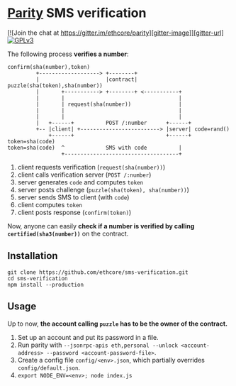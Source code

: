 # [Parity](https://ethcore.io/parity.html) SMS verification

[![Join the chat at https://gitter.im/ethcore/parity][gitter-image]][gitter-url] [![GPLv3][license-image]][license-url]

[gitter-image]: https://badges.gitter.im/Join%20Chat.svg
[gitter-url]: https://gitter.im/ethcore/parity
[license-image]: https://img.shields.io/badge/license-GPL%20v3-green.svg
[license-url]: https://www.gnu.org/licenses/gpl-3.0.en.html

The following process **verifies a number**:

```
confirm(sha(number),token)
         +-------------------> +--------+
         |                     |contract|   puzzle(sha(token),sha(number))
         |       +-----------> +--------+ <-----------+
         |       |                                    |
         |       | request(sha(number))               |
         |       |                                    |
         |       |                                    |
         |   +------+          POST /:number      +------+
         +-- |client| +-------------------------> |server| code=rand()
             +------+                             +------+ token=sha(code)
token=sha(code)  ^             SMS with code          |
                 +------------------------------------+
```

1. client requests verification (`request(sha(number))`)
2. client calls verification server (`POST /:number`)
3. server generates `code` and computes `token`
4. server posts challenge (`puzzle(sha(token), sha(number))`)
5. server sends SMS to client (with `code`)
6. client computes `token`
7. client posts response (`confirm(token)`)

Now, anyone can easily **check if a number is verified by calling `certified(sha3(number))`** on the contract.

## Installation

```shell
git clone https://github.com/ethcore/sms-verification.git
cd sms-verification
npm install --production
```

## Usage

Up to now, **the account calling `puzzle` has to be the owner of the contract.**

1. Set up an account and put its password in a file.
2. Run parity with `--jsonrpc-apis eth,personal --unlock <account-address> --password <account-password-file>`.
3. Create a config file `config/<env>.json`, which partially overrides `config/default.json`.
4. `export NODE_ENV=<env>; node index.js`
